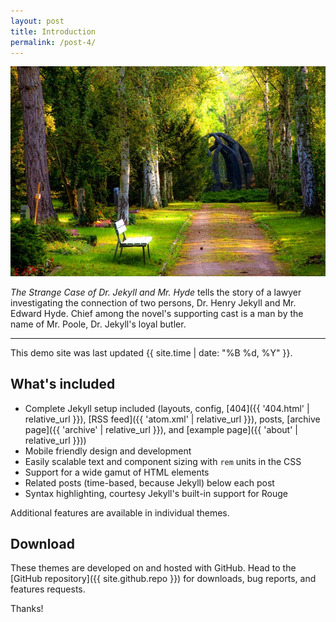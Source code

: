 ```yaml
---
layout: post
title: Introduction
permalink: /post-4/
---
```


![Featured top image](/assets/img/pexels-pixabay-257360.jpg)

*The Strange Case of Dr. Jekyll and Mr. Hyde* tells the story of a lawyer investigating the connection of two persons, Dr. Henry Jekyll and Mr. Edward Hyde. Chief among the novel's supporting cast is a man by the name of Mr. Poole, Dr. Jekyll's loyal butler.

-----

This demo site was last updated {{ site.time | date: "%B %d, %Y" }}.


## What's included

* Complete Jekyll setup included (layouts, config, [404]({{ '404.html' | relative_url }}), [RSS feed]({{ 'atom.xml' | relative_url }}), posts, [archive page]({{ 'archive' | relative_url }}), and [example page]({{ 'about' | relative_url }}))
* Mobile friendly design and development
* Easily scalable text and component sizing with `rem` units in the CSS
* Support for a wide gamut of HTML elements
* Related posts (time-based, because Jekyll) below each post
* Syntax highlighting, courtesy Jekyll's built-in support for Rouge

Additional features are available in individual themes.

## Download

These themes are developed on and hosted with GitHub. Head to the [GitHub repository]({{ site.github.repo }}) for downloads, bug reports, and features requests.

Thanks!
